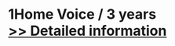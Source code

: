 # 1Home Voice / 3 years<br />[>> Detailed information](https://secure.shareit.com/shareit/product.html?productid=300784962&affiliateid=200057808)